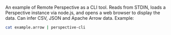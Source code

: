 An example of Remote Perspective as a CLI tool.  Reads from STDIN, loads a
Perspective instance via node.js, and opens a web browser to display the data.
Can infer CSV, JSON and Apache Arrow data.  Example:

```bash
cat example.arrow | perspective-cli
```
